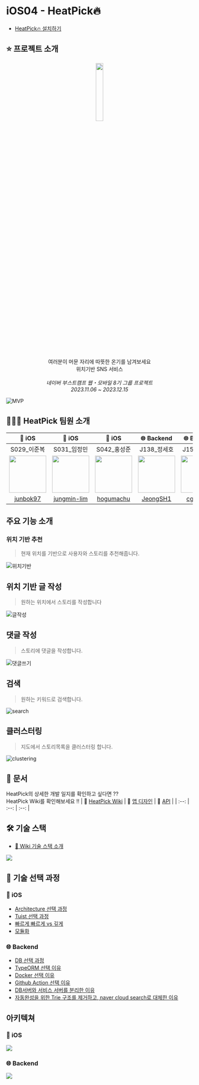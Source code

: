 # iOS04 - HeatPick🔥

- [HeatPick🔥 설치하기](https://hogumachu.github.io/articles/heatpick/)
  
## ⭐️ 프로젝트 소개
<p align="center">
    <img src="https://github.com/boostcampwm2023/iOS04-HeatPick/assets/71696675/724d9780-54f2-4632-83bb-05ebe1a1088e" width=20% />
</p>

<p align="center">
    여러분이 머문 자리에 따뜻한 온기를 남겨보세요 <br> 위치기반 SNS 서비스<br>
    <br>
    <i>네이버 부스트캠프 웹・모바일 8기 그룹 프로젝트<br>
    2023.11.06 ~ 2023.12.15</i>
</p>
 
 
 ![MVP](https://github.com/boostcampwm2023/iOS04-HeatPick/assets/71696675/b70d0619-1218-4233-ad26-933447e238de)


## 🧑🏻‍💻 HeatPick 팀원 소개
| 🍎 iOS | 🍎 iOS | 🍎 iOS | 🌐 Backend | 🌐 Backend |
| :--: | :--: | :--: | :--: | :--: |
| S029_이준복 | S031_임정민 | S042_홍성준 | J138_정세호 | J154_최검기 |
| <a href="https://github.com/junbok97"><img src="https://avatars.githubusercontent.com/u/71696675?v=4" width="100"></a> | <a href="https://github.com/jungmin-lim"><img src="https://avatars.githubusercontent.com/u/32038936?v=4" width="100"></a> | <a href="https://github.com/hogumachu"><img src="https://avatars.githubusercontent.com/u/74225754?v=4" width="100"></a>| <a href="https://github.com/JeongSH1"><img src="https://avatars.githubusercontent.com/u/125888614?v=4" width="100"></a> | <a href="https://github.com/cgg7777"><img src="https://avatars.githubusercontent.com/u/51906365?v=4" width="100"></a> |
| [junbok97](https://github.com/junbok97) | [jungmin-lim](https://github.com/jungmin-lim) | [hogumachu](https://github.com/hogumachu) | [JeongSH1](https://github.com/JeongSH1) | [cgg7777](https://github.com/cgg7777) |

## 주요 기능 소개

### 위치 기반 추천
> 현재 위치를 기반으로 사용자와 스토리를 추천해줍니다.

![위치기반](https://github.com/boostcampwm2023/iOS04-HeatPick/assets/71696675/80e0ffb0-796d-40bb-bb14-7ffa85ef0e32)


## 위치 기반 글 작성
> 원하는 위치에서 스토리를 작성합니다

![글작성](https://github.com/boostcampwm2023/iOS04-HeatPick/assets/71696675/7413995f-17cc-4014-88d5-7db243b49fe4)


## 댓글 작성
> 스토리에 댓글을 작성합니다.

![댓글쓰기](https://github.com/boostcampwm2023/iOS04-HeatPick/assets/71696675/efd740e4-5840-4f9b-99b8-58c0cc65d108)

## 검색
> 원하는 키워드로 검색합니다.

![search](https://github.com/boostcampwm2023/iOS04-HeatPick/assets/32038936/05d8968d-8f22-4d0c-97d8-6ba8c6d172fe)

## 클러스터링
> 지도에서 스토리목록을 클러스터링 합니다.

![clustering](https://github.com/boostcampwm2023/iOS04-HeatPick/assets/32038936/30547f63-76fd-4dd3-a674-3f98ed7cbcd8)


## 📔 문서
HeatPick의 상세한 개발 일지를 확인하고 싶다면 ?? <br>
HeatPick Wiki를 확인해보세요 !!
| 📑 [HeatPick Wiki](https://github.com/boostcampwm2023/iOS04-HeatPick/wiki) | 🎨 [앱 디자인](https://www.figma.com/file/sKuM4zMuSVKnHoZzEppqOV/%EB%B6%80%EC%8A%A4%ED%8A%B8%EC%BA%A0%ED%94%84-%EA%B7%B8%EB%A3%B9-%ED%94%84%EB%A1%9C%EC%A0%9D%ED%8A%B8?type=design&node-id=0%3A1&mode=design&t=SIloOfX3kCUMJh6u-1) | 📝 [API](https://junbok97.notion.site/junbok97/HeatPick-API-5773319977624e3f898bc3952ed6080e) |
| :--: | :--: | :--: | 



## 🛠️ 기술 스택
- [🔗 Wiki 기술 스택 소개](https://github.com/boostcampwm2023/iOS04-HeatPick/wiki/%EA%B8%B0%EC%88%A0-%EC%8A%A4%ED%83%9D-%EC%86%8C%EA%B0%9C)

<img src = https://github.com/boostcampwm2023/iOS04-HeatPick/assets/71696675/4b500dfe-0558-477f-abef-4272e7d1acdd>

## 🤔 기술 선택 과정
### 🍎 iOS
- [Architecture 선택 과정](https://github.com/boostcampwm2023/iOS04-HeatPick/wiki/%5B%EC%9D%98%EC%82%AC%EA%B2%B0%EC%A0%95%EB%A1%9D%5D-iOS-Architecture-%EC%84%A0%ED%83%9D-%EA%B3%BC%EC%A0%95)
- [Tuist 선택 과정](https://github.com/boostcampwm2023/iOS04-HeatPick/wiki/%5B%EC%9D%98%EC%82%AC%EA%B2%B0%EC%A0%95%EB%A1%9D%5D-Tuist)
- [빠르게 빠르게 vs 깊게](https://github.com/boostcampwm2023/iOS04-HeatPick/wiki/%5B의사결정록%5D-iOS-개발-빠르게-빠르게-vs-깊게)
- [모듈화](https://github.com/boostcampwm2023/iOS04-HeatPick/wiki/%5B의사결정록%5D-모듈화)

### 🌐 Backend 
- [DB 선택 과정](https://github.com/boostcampwm2023/iOS04-HeatPick/wiki/DB-%EC%84%A0%ED%83%9D-%EA%B3%BC%EC%A0%95)
- [TypeORM 선택 이유](https://github.com/boostcampwm2023/iOS04-HeatPick/wiki/ORM%EB%A5%BC-%EC%82%AC%EC%9A%A9%ED%95%9C-%EC%9D%B4%EC%9C%A0)
- [Docker 선택 이유](https://github.com/boostcampwm2023/iOS04-HeatPick/wiki/Docker%EB%A5%BC-%EC%82%AC%EC%9A%A9%ED%95%9C-%EC%9D%B4%EC%9C%A0)
- [Github Action 선택 이유](https://github.com/boostcampwm2023/iOS04-HeatPick/wiki/Github-Action%EB%A5%BC-%EC%82%AC%EC%9A%A9%ED%95%9C-%EC%9D%B4%EC%9C%A0)
- [DB서버와 서비스 서버를 분리한 이유](https://github.com/boostcampwm2023/iOS04-HeatPick/wiki/%EC%84%9C%EB%B9%84%EC%8A%A4-%EC%84%9C%EB%B2%84%EC%99%80-DB-%EC%84%9C%EB%B2%84%EB%A5%BC-%EB%B6%84%EB%A6%AC%ED%95%9C-%EC%9D%B4%EC%9C%A0)
- [자동완성을 위한 Trie 구조를 제거하고, naver cloud search로 대체한 이유](https://github.com/boostcampwm2023/iOS04-HeatPick/wiki/%EC%9E%90%EB%8F%99%EC%99%84%EC%84%B1%EC%9D%84-%EC%9C%84%ED%95%9C-Trie-%EA%B5%AC%EC%A1%B0%EB%A5%BC-%EC%A0%9C%EA%B1%B0%ED%95%98%EA%B3%A0,-naver-cloud-search%EB%A1%9C-%EB%8C%80%EC%B2%B4%ED%95%9C-%EC%9D%B4%EC%9C%A0)

## 아키텍쳐
### 🍎 iOS
<img src = "https://github.com/boostcampwm2023/iOS04-HeatPick/assets/71696675/3ddb9978-776b-4e8f-968e-5eebaeff9c5b">


### 🌐 Backend 
<img src = "https://github.com/boostcampwm2023/iOS04-HeatPick/assets/71696675/ce35b3c8-6855-4c56-94a8-d537b919db36">